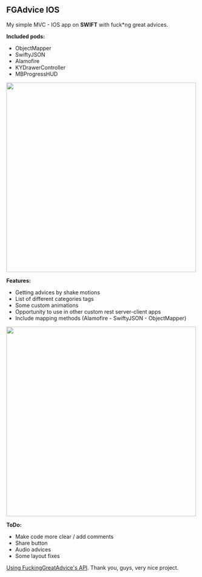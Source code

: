 ## FGAdvice IOS

My simple MVC - IOS app on **SWIFT** with fuck*ng great advices.



**Included pods:**

- ObjectMapper
- SwiftyJSON
- Alamofire
- KYDrawerController
- MBProgressHUD

<img src="https://pp.vk.me/c604827/v604827955/3ac09/HgxPsXHTVv8.jpg" width="500" />

**Features:**

- Getting advices by shake motions
- List of different categories tags
- Some custom animations
- Opportunity to use in other custom rest server-client apps
- Include mapping methods (Alamofire - SwiftyJSON - ObjectMapper)


<img src="https://pp.vk.me/c604827/v604827110/31cd5/ZSiYTrtf51Y.jpg" width="500" />



**ToDo:**

- Make code more clear / add comments
- Share button
- Audio advices
- Some layout fixes


[Using FuckingGreatAdvice's API][1]. Thank you, guys, very nice project.

[1]:  http://fucking-great-advice.ru/api/
